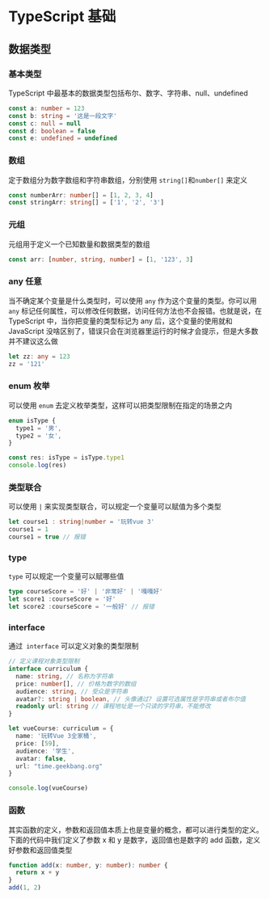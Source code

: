 # TypeScript 基础

## 数据类型

### 基本类型

TypeScript 中最基本的数据类型包括布尔、数字、字符串、null、undefined

```ts
const a: number = 123
const b: string = '这是一段文字'
const c: null = null
const d: boolean = false
const e: undefined = undefined
```

### 数组

定于数组分为数字数组和字符串数组，分别使用 `string[]`和`number[]` 来定义

```ts
const numberArr: number[] = [1, 2, 3, 4]
const stringArr: string[] = ['1', '2', '3']
```

### 元组

元组用于定义一个已知数量和数据类型的数组

```ts
const arr: [number, string, number] = [1, '123', 3]
```

### any 任意

当不确定某个变量是什么类型时，可以使用 `any` 作为这个变量的类型。你可以用 `any` 标记任何属性，可以修改任何数据，访问任何方法也不会报错。也就是说，在 TypeScript 中，当你把变量的类型标记为 any 后，这个变量的使用就和 JavaScript 没啥区别了，错误只会在浏览器里运行的时候才会提示，但是大多数并不建议这么做

```ts
let zz: any = 123
zz = '121'
```

### enum 枚举

可以使用 `enum` 去定义枚举类型，这样可以把类型限制在指定的场景之内

```ts
enum isType {
  type1 = '男',
  type2 = '女',
}

const res: isType = isType.type1
console.log(res)
```

### 类型联合

可以使用 `|` 来实现类型联合，可以规定一个变量可以赋值为多个类型

```ts
let course1 : string|number = '玩转vue 3'
course1 = 1
course1 = true // 报错
```

### type

`type` 可以规定一个变量可以赋哪些值

```ts
type courseScore = '好' | '非常好' | '嘎嘎好'
let score1 :courseScore = '好'
let score2 :courseScore = '一般好' // 报错
```

### interface

通过` interface` 可以定义对象的类型限制

```ts
// 定义课程对象类型限制
interface curriculum {
  name: string, // 名称为字符串
  price: number[], // 价格为数字的数组
  audience: string, // 受众是字符串
  avatar?: string | boolean, // 头像通过? 设置可选属性是字符串或者布尔值
  readonly url: string // 课程地址是一个只读的字符串，不能修改
}

let vueCourse: curriculum = {
  name: '玩转Vue 3全家桶',
  price: [59],
  audience: '学生',
  avatar: false,
  url: "time.geekbang.org"
}

console.log(vueCourse)
```

### 函数

其实函数的定义，参数和返回值本质上也是变量的概念，都可以进行类型的定义。下面的代码中我们定义了参数 x 和 y 是数字，返回值也是数字的 add 函数，定义好参数和返回值类型

```ts
function add(x: number, y: number): number {
  return x + y
}
add(1, 2)
```





